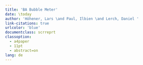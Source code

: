 ```yaml
---
title: 'BA Bubble Meter'
date: \today
author: 'Höhener, Lars \and Paul, Ilbien \and Lerch, Daniel '
link-citations: true
urlcolor: 'blue'
documentclass: scrreprt
classoption:
  - a4paper
  - 11pt
  - abstract=on
lang: de
---
```


